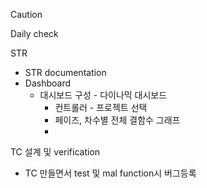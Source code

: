 > [!CAUTION]
> Daily check

STR
- STR documentation
- Dashboard
	- 대시보드 구성 - 다이나믹 대시보드
		- 컨트롤러 - 프로젝트 선택
		- 페이즈, 차수별 전체 결함수 그래프
		- 
TC 설계 및 verification
- TC 만들면서 test 및 mal function시 버그등록